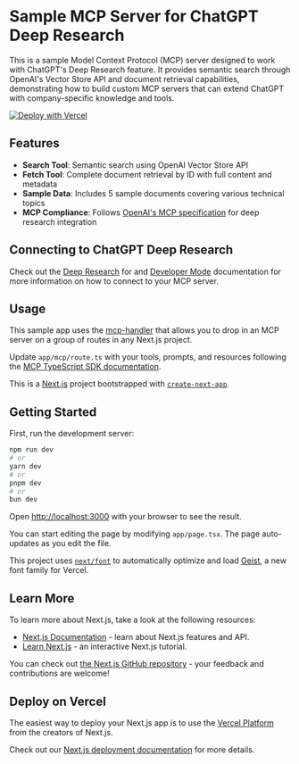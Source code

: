 # Sample MCP Server for ChatGPT Deep Research

This is a sample Model Context Protocol (MCP) server designed to work with ChatGPT's Deep Research feature. It provides semantic search through OpenAI's Vector Store API and document retrieval capabilities, demonstrating how to build custom MCP servers that can extend ChatGPT with company-specific knowledge and tools.

[![Deploy with Vercel](https://vercel.com/button)](https://vercel.com/new/clone?repository-url=https%3A%2F%2Fgithub.com%2Fvercel-labs%2Fdeep-research-template)

## Features

- **Search Tool**: Semantic search using OpenAI Vector Store API
- **Fetch Tool**: Complete document retrieval by ID with full content and metadata
- **Sample Data**: Includes 5 sample documents covering various technical topics
- **MCP Compliance**: Follows [OpenAI's MCP specification](https://platform.openai.com/docs/mcp#test-and-connect-your-mcp-server) for deep research integration

## Connecting to ChatGPT Deep Research

Check out the [Deep Research](https://platform.openai.com/docs/mcp#create-an-mcp-server) for and [Developer Mode](https://platform.openai.com/docs/guides/developer-mode) documentation for more information on how to connect to your MCP server.

## Usage

This sample app uses the [mcp-handler](https://www.npmjs.com/package/mcp-handler) that allows you to drop in an MCP server on a group of routes in any Next.js project.

Update `app/mcp/route.ts` with your tools, prompts, and resources following the [MCP TypeScript SDK documentation](https://github.com/modelcontextprotocol/typescript-sdk/tree/main?tab=readme-ov-file#server).


This is a [Next.js](https://nextjs.org) project bootstrapped with [`create-next-app`](https://nextjs.org/docs/app/api-reference/cli/create-next-app).

## Getting Started

First, run the development server:

```bash
npm run dev
# or
yarn dev
# or
pnpm dev
# or
bun dev
```

Open [http://localhost:3000](http://localhost:3000) with your browser to see the result.

You can start editing the page by modifying `app/page.tsx`. The page auto-updates as you edit the file.

This project uses [`next/font`](https://nextjs.org/docs/app/building-your-application/optimizing/fonts) to automatically optimize and load [Geist](https://vercel.com/font), a new font family for Vercel.

## Learn More

To learn more about Next.js, take a look at the following resources:

- [Next.js Documentation](https://nextjs.org/docs) - learn about Next.js features and API.
- [Learn Next.js](https://nextjs.org/learn) - an interactive Next.js tutorial.

You can check out [the Next.js GitHub repository](https://github.com/vercel/next.js) - your feedback and contributions are welcome!

## Deploy on Vercel

The easiest way to deploy your Next.js app is to use the [Vercel Platform](https://vercel.com/new?utm_medium=default-template&filter=next.js&utm_source=create-next-app&utm_campaign=create-next-app-readme) from the creators of Next.js.

Check out our [Next.js deployment documentation](https://nextjs.org/docs/app/building-your-application/deploying) for more details.
